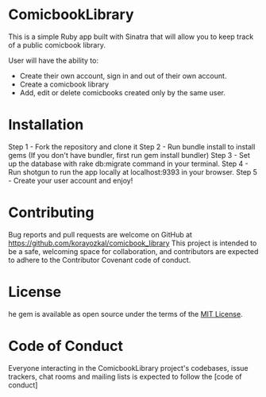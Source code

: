 # ComicbookLibrary

This is a simple Ruby app built with Sinatra that will allow you to keep track of a public comicbook library. 

User will have the ability to:

- Create their own account, sign in and out of their own account.
- Create a comicbook library
- Add, edit or delete comicbooks created only by the same user.

# Installation
Step 1 - Fork the repository and clone it
Step 2 - Run bundle install to install gems (If you don't have bundler, first run gem install bundler)
Step 3 - Set up the database with rake db:migrate command in your terminal.
Step 4 - Run shotgun to run the app locally at localhost:9393 in your browser.
Step 5 - Create your user account and enjoy! 

# Contributing
Bug reports and pull requests are welcome on GitHub at https://github.com/korayozkal/comicbook_library This project is intended to be a safe, welcoming space for collaboration, and contributors are expected to adhere to the Contributor Covenant code of conduct.

# License
he gem is available as open source under the terms of the [MIT License](https://opensource.org/licenses/MIT).


# Code of Conduct
Everyone interacting in the ComicbookLibrary project's codebases, issue trackers, chat rooms and mailing lists is expected to follow the [code of conduct]

